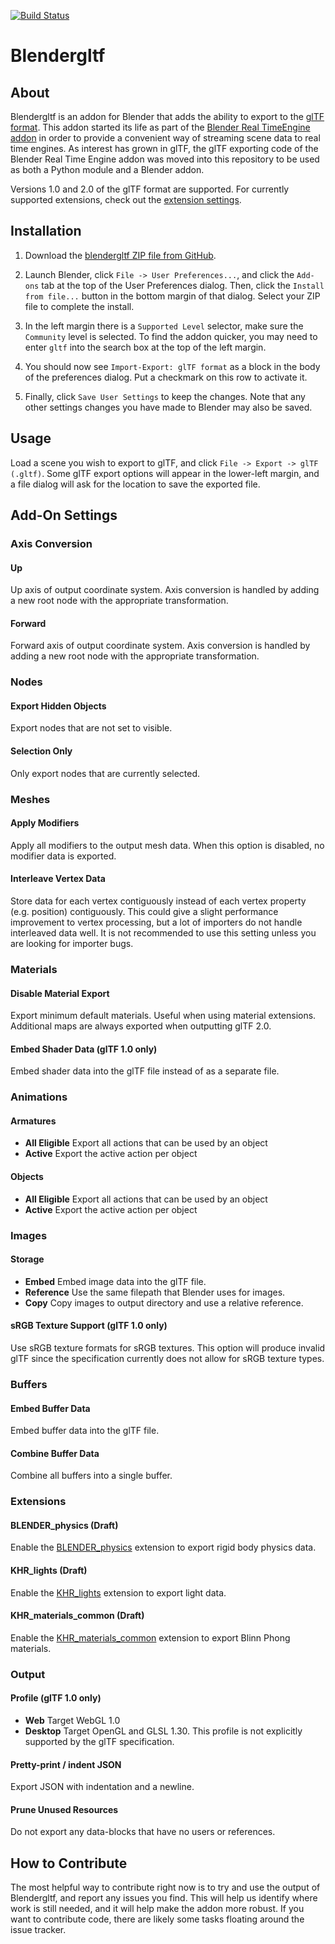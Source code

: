 [![Build Status](https://travis-ci.org/Kupoman/blendergltf.svg?branch=master)](https://travis-ci.org/Kupoman/blendergltf)

# Blendergltf

## About

Blendergltf is an addon for Blender that adds the ability to export to the [glTF format](https://github.com/KhronosGroup/glTF).
This addon started its life as part of the [Blender Real TimeEngine addon](https://github.com/Kupoman/BlenderRealtimeEngineAddon)
in order to provide a convenient way of streaming scene data to real time  engines.
As interest has grown in glTF, the glTF exporting code of the Blender Real Time Engine addon was moved into this repository to be used as both a Python module and a Blender addon.

Versions 1.0 and 2.0 of the glTF format are supported. For currently supported extensions, check out the [extension settings](#extensions).

## Installation

1. Download the [blendergltf ZIP file from GitHub](https://github.com/Kupoman/blendergltf/archive/master.zip).

2. Launch Blender, click `File -> User Preferences...`, and click the `Add-ons` tab
at the top of the User Preferences dialog.  Then, click the `Install from file...`
button in the bottom margin of that dialog.  Select your ZIP file to complete
the install.

3. In the left margin there is a `Supported Level` selector, make sure the
`Community` level is selected.  To find the addon quicker, you may need
to enter `gltf` into the search box at the top of the left margin.

4. You should now see `Import-Export: glTF format` as a block in the body of the
preferences dialog.  Put a checkmark on this row to activate it.

5. Finally, click `Save User Settings` to keep the changes.  Note that any other
settings changes you have made to Blender may also be saved.

## Usage

Load a scene you wish to export to glTF, and click `File -> Export -> glTF (.gltf)`.
Some glTF export options will appear in the lower-left margin, and a file dialog
will ask for the location to save the exported file.

## Add-On Settings
### Axis Conversion
#### Up
Up axis of output coordinate system.
Axis conversion is handled by adding a new root node with the appropriate transformation.
#### Forward
Forward axis of output coordinate system.
Axis conversion is handled by adding a new root node with the appropriate transformation.

### Nodes
#### Export Hidden Objects
Export nodes that are not set to visible.
#### Selection Only
Only export nodes that are currently selected.

### Meshes
#### Apply Modifiers
Apply all modifiers to the output mesh data.
When this option is disabled, no modifier data is exported.
#### Interleave Vertex Data
Store data for each vertex contiguously instead of each vertex property (e.g. position) contiguously.
This could give a slight performance improvement to vertex processing, but a lot of importers do not handle interleaved data well.
It is not recommended to use this setting unless you are looking for importer bugs.

### Materials
#### Disable Material Export
Export minimum default materials. Useful when using material extensions. Additional maps are always exported when outputting glTF 2.0.
#### Embed Shader Data (glTF 1.0 only)
Embed shader data into the glTF file instead of as a separate file.

### Animations
#### Armatures
* **All Eligible** Export all actions that can be used by an object
* **Active** Export the active action per object
#### Objects
* **All Eligible** Export all actions that can be used by an object
* **Active** Export the active action per object

### Images
#### Storage
* **Embed** Embed image data into the glTF file.
* **Reference** Use the same filepath that Blender uses for images.
* **Copy** Copy images to output directory and use a relative reference.
#### sRGB Texture Support (glTF 1.0 only)
Use sRGB texture formats for sRGB textures.
This option will produce invalid glTF since the specification currently does not allow for sRGB texture types.

### Buffers
#### Embed Buffer Data
Embed buffer data into the glTF file.
#### Combine Buffer Data
Combine all buffers into a single buffer.

### Extensions
#### BLENDER_physics (Draft)
Enable the [BLENDER_physics](https://github.com/Kupoman/blendergltf/tree/master/extensions/BLENDER_physics) extension to export rigid body physics data.
#### KHR_lights (Draft)
Enable the [KHR_lights](https://github.com/andreasplesch/glTF/blob/ec6f61d73bcd58d59d4a4ea9ac009f973c693c5f/extensions/Khronos/KHR_lights/README.md) extension to export light data.
#### KHR_materials_common (Draft)
Enable the [KHR_materials_common](https://github.com/KhronosGroup/glTF/tree/master/extensions/Khronos/KHR_materials_common) extension to export Blinn Phong materials.

### Output
#### Profile (glTF 1.0 only)
* **Web** Target WebGL 1.0
* **Desktop** Target OpenGL and GLSL 1.30.
This profile is not explicitly supported by the glTF specification.
#### Pretty-print / indent JSON
Export JSON with indentation and a newline.
#### Prune Unused Resources
Do not export any data-blocks that have no users or references.

## How to Contribute
The most helpful way to contribute right now is to try and use the output of
Blendergltf, and report any issues you find. This will help us identify where work
is still needed, and it will help make the addon more robust. If you want to
 contribute code, there are likely some tasks floating around the issue tracker.
